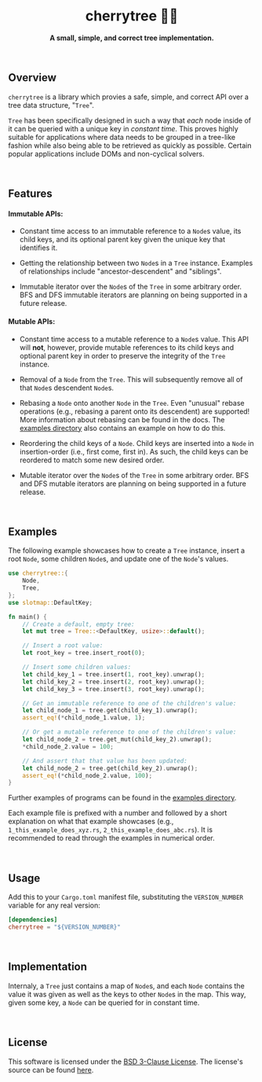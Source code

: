 <div style="text-align: center;">
    <h1>cherrytree 🍒🌳</h1>
    <p><strong>A small, simple, and correct tree implementation.</strong></p>
</div>

<br>

## Overview

`cherrytree` is a library which provies a safe, simple, and correct API over a tree data structure, "`Tree`".

`Tree` has been specifically designed in such a way that *each* node inside of it can be queried with a unique key in *constant time*.
This proves highly suitable for applications where data needs to be grouped in a tree-like fashion while also being able to be retrieved as quickly as possible.
Certain popular applications include DOMs and non-cyclical solvers.

<br>

## Features

#### Immutable APIs:

- Constant time access to an immutable reference to a `Node`s value, its child keys, and its optional parent key given the unique key that identifies it.

- Getting the relationship between two `Node`s in a `Tree` instance. Examples of relationships include "ancestor-descendent" and "siblings".

- Immutable iterator over the `Node`s of the `Tree` in some arbitrary order. BFS and DFS immutable iterators are planning on being supported in a future release.

#### Mutable APIs:

- Constant time access to a mutable reference to a `Node`s value. This API will **not**, however, provide mutable references to its child keys and optional parent key in order to preserve the integrity of the `Tree` instance.

- Removal of a `Node` from the `Tree`. This will subsequently remove all of that `Node`s descendent `Node`s.

- Rebasing a `Node` onto another `Node` in the `Tree`. Even "unusual" rebase operations (e.g., rebasing a parent onto its descendent) are supported! More information about rebasing can be found in the docs. The [examples directory](./examples) also contains an example on how to do this.

- Reordering the child keys of a `Node`. Child keys are inserted into a `Node` in insertion-order (i.e., first come, first in). As such, the child keys can be reordered to match some new desired order.

- Mutable iterator over the `Node`s of the `Tree` in some arbitrary order. BFS and DFS mutable iterators are planning on being supported in a future release.

<br>

## Examples

The following example showcases how to create a `Tree` instance, insert a root `Node`, some children `Node`s, and update one of the `Node`'s values.

```rust
use cherrytree::{
    Node,
    Tree,
};
use slotmap::DefaultKey;

fn main() {
    // Create a default, empty tree:
    let mut tree = Tree::<DefaultKey, usize>::default();

    // Insert a root value:
    let root_key = tree.insert_root(0);

    // Insert some children values:
    let child_key_1 = tree.insert(1, root_key).unwrap();
    let child_key_2 = tree.insert(2, root_key).unwrap();
    let child_key_3 = tree.insert(3, root_key).unwrap();

    // Get an immutable reference to one of the children's value:
    let child_node_1 = tree.get(child_key_1).unwrap();
    assert_eq!(*child_node_1.value, 1);

    // Or get a mutable reference to one of the children's value:
    let child_node_2 = tree.get_mut(child_key_2).unwrap();
    *child_node_2.value = 100;

    // And assert that that value has been updated:
    let child_node_2 = tree.get(child_key_2).unwrap();
    assert_eq!(*child_node_2.value, 100);
}
```

Further examples of programs can be found in the [examples directory](./examples).

Each example file is prefixed with a number and followed by a short explanation on what that example showcases (e.g., `1_this_example_does_xyz.rs`, `2_this_example_does_abc.rs`).
It is recommended to read through the examples in numerical order.

<br>

## Usage

Add this to your `Cargo.toml` manifest file, substituting the `VERSION_NUMBER` variable for any real version:

```toml
[dependencies]
cherrytree = "${VERSION_NUMBER}"
```

<br>

## Implementation

Internaly, a `Tree` just contains a map of `Node`s, and each `Node` contains the value it was given as well as the keys to other `Node`s in the map.
This way, given some key, a `Node` can be queried for in constant time.

<br>

## License

This software is licensed under the [BSD 3-Clause License](./LICENSE-BSD-3-CLAUSE).
The license's source can be found [here](https://opensource.org/license/bsd-3-clause/).
